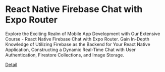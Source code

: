 # React Native Firebase Chat with Expo Router

Explore the Exciting Realm of Mobile App Development with Our Extensive Course - React Native Firebase Chat with Expo Router. Gain In-Depth Knowledge of Utilizing Firebase as the Backend for Your React Native Application, Constructing a Dynamic Real-Time Chat with User Authentication, Firestore Collections, and Image Storage. 

[Detail](https://eduitfree.com/courses/react-native-firebase-chat-with-expo-router)